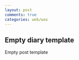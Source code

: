 ```yaml
---
layout: post
comments: true
categories: web/was
---
```


## Empty diary template

Empty post template
